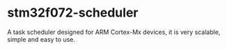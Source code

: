 # stm32f072-scheduler
A task scheduler designed for ARM Cortex-Mx devices, it is very scalable, simple and easy to use.
